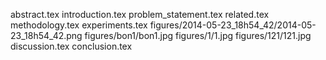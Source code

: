 abstract.tex
introduction.tex
problem_statement.tex
related.tex
methodology.tex
experiments.tex
figures/2014-05-23_18h54_42/2014-05-23_18h54_42.png
figures/bon1/bon1.jpg
figures/1/1.jpg
figures/121/121.jpg
discussion.tex
conclusion.tex